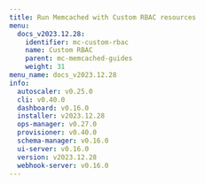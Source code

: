 ```yaml
---
title: Run Memcached with Custom RBAC resources
menu:
  docs_v2023.12.28:
    identifier: mc-custom-rbac
    name: Custom RBAC
    parent: mc-memcached-guides
    weight: 31
menu_name: docs_v2023.12.28
info:
  autoscaler: v0.25.0
  cli: v0.40.0
  dashboard: v0.16.0
  installer: v2023.12.28
  ops-manager: v0.27.0
  provisioner: v0.40.0
  schema-manager: v0.16.0
  ui-server: v0.16.0
  version: v2023.12.28
  webhook-server: v0.16.0
---
```


